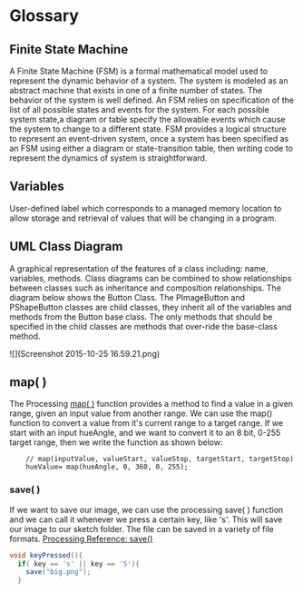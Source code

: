 # Glossary

## Finite State Machine

A Finite State Machine (FSM) is a formal mathematical model used to represent the dynamic behavior of a system.  The system is modeled as an abstract machine that exists in one of a finite number of states.  The behavior of the system is well defined. An FSM relies on specification of the list of all possible states and events for the system. For each possible system state,a diagram or table specify the allowable events which cause the system to change to a different state. FSM provides a logical structure to represent an event-driven system, once a system has been specified as an FSM using either a diagram or state-transition table, then writing code to represent the dynamics of system is straightforward.   

## Variables

User-defined label which corresponds to a managed memory location to allow storage and retrieval of values that will be changing in a program. 

## UML Class Diagram
A graphical representation of the features of a class including: name, variables, methods.  Class diagrams can be combined to show relationships between classes such as inheritance and composition relationships.  The diagram below shows the Button Class.  The PImageButton and PShapeButton classes are child classes, they inherit all of the variables and methods from the Button base class.  The only methods that should be specified in the child classes are methods that over-ride the base-class method.  

![](Screenshot 2015-10-25 16.59.21.png)

## map( )
The Processing [map( )](https://processing.org/reference/map_.html) function provides a method to find a value in a given range, given an input value from another range.  We can use the map() function to convert a value from it's current range to a target range. If we start with an input hueAngle, and we want to convert it to an 8 bit, 0-255 target range, then we write the function as shown below: 
```
    // map(inputValue, valueStart, valueStop, targetStart, targetStop)
    hueValue= map(hueAngle, 0, 360, 0, 255);
```

### save( )
If we want to save our image, we can use the processing save( ) function and we can call it whenever we press a certain key, like 's'.  This will save our image to our sketch folder. The file can be saved in a variety of file formats.
[Processing Reference: save()](https://processing.org/reference/save_.html)

```java
void keyPressed(){
  if( key == 's' || key == 'S'){
    save("big.png");
  }
  
  ```